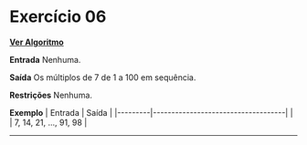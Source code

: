# Exercício 06
[**Ver Algoritmo**](Algoritmo06.md)

**Entrada**
Nenhuma.

**Saída**
Os múltiplos de 7 de 1 a 100 em sequência.

**Restrições**
Nenhuma.

**Exemplo**
| Entrada | Saída                              |
|---------|------------------------------------|
|         | 7, 14, 21, ..., 91, 98             |

---
